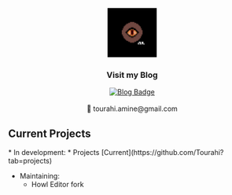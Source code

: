 <div id="header" align="center">
  <img src="https://github.com/Tourahi/Tourahi/blob/master/logo.png" width="100"/>
</div>

<div id="badges" align="center">
  <h3> Visit my Blog </h3>
  <a href="https://atblog.neocities.org/">
    <img src="https://img.shields.io/static/v1?label=Blog&message=atBlog&color=A25B15" alt="Blog Badge"/>
  </a>
</div>
<br/> 

 <div id="header" align="center">
  📧 tourahi.amine@gmail.com
</div>
<h2>Current Projects</h2>
* In development:
  * Projects  [Current](https://github.com/Tourahi?tab=projects)
  
* Maintaining:
  * Howl Editor fork

